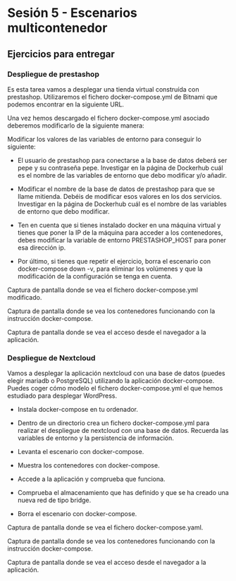 # Sesión 5 - Escenarios multicontenedor

## Ejercicios para entregar

### Despliegue de prestashop

Es esta tarea vamos a desplegar una tienda virtual construída con prestashop. Utilizaremos el fichero docker-compose.yml de Bitnami que podemos encontrar en la siguiente URL.

Una vez hemos descargado el fichero docker-compose.yml asociado deberemos modificarlo de la siguiente manera:

Modificar los valores de las variables de entorno para conseguir lo siguiente:

* El usuario de prestashop para conectarse a la base de datos deberá ser pepe y su contraseña pepe. Investigar en la página de Dockerhub cuál es el nombre de las variables de entorno que debo modificar y/o añadir.
  
* Modificar el nombre de la base de datos de prestashop para que se llame mitienda. Debéis de modificar esos valores en los dos servicios. Investigar en la página de Dockerhub cuál es el nombre de las variables de entorno que debo modificar.
  
* Ten en cuenta que si tienes instalado docker en una máquina virtual y tienes que poner la IP de la máquina para acceder a los contenedores, debes modificar la variable de entorno PRESTASHOP_HOST para poner esa dirección ip.
  
* Por último, si tienes que repetir el ejercicio, borra el escenario con docker-compose down -v, para eliminar los volúmenes y que la modificación de la configuración se tenga en cuenta.

Captura de pantalla donde se vea el fichero docker-compose.yml modificado.

Captura de pantalla donde se vea los contenedores funcionando con la instrucción docker-compose.

Captura de pantalla donde se vea el acceso desde el navegador a la aplicación.

### Despliegue de Nextcloud

Vamos a desplegar la aplicación nextcloud con una base de datos (puedes elegir mariadb o PostgreSQL) utilizando la aplicación docker-compose. Puedes coger cómo modelo el fichero docker-compose.yml el que hemos estudiado para desplegar WordPress.

* Instala docker-compose en tu ordenador.
  
* Dentro de un directorio crea un fichero docker-compose.yml para realizar el despliegue de nextcloud con una base de datos. Recuerda las variables de entorno y la persistencia de información.

* Levanta el escenario con docker-compose.

* Muestra los contenedores con docker-compose.

* Accede a la aplicación y comprueba que funciona.

* Comprueba el almacenamiento que has definido y que se ha creado una nueva red de tipo bridge.

* Borra el escenario con docker-compose.


Captura de pantalla donde se vea el fichero docker-compose.yaml.

Captura de pantalla donde se vea los contenedores funcionando con la instrucción docker-compose.

Captura de pantalla donde se vea el acceso desde el navegador a la aplicación.
